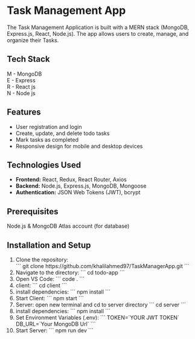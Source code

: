 # Task Management App
The Task Management Application is built with a MERN stack (MongoDB, Express.js, React, Node.js).
The app allows users to create, manage, and organize their Tasks.


## Tech Stack
M - MongoDB </br>
E - Express </br>
R - React js </br>
N - Node js </br>

## Features
<ul>
  <li>User registration and login</li>
  <li>Create, update, and delete todo tasks</li>
  <li>Mark tasks as completed</li>
  <li>Responsive design for mobile and desktop devices</li>
</ul>

## Technologies Used
<ul>
  <li><strong>Frontend:</strong> React, Redux, React Router, Axios</li>
  <li><strong>Backend:</strong> Node.js, Express.js, MongoDB, Mongoose</li>
  <li><strong>Authentication:</strong> JSON Web Tokens (JWT), bcrypt</li>
</ul>

## Prerequisites
Node.js &
MongoDB Atlas account (for database)

## Installation and Setup
<ol>
  <li>Clone the repository: </br>
  ```
  git clone https://github.com/khalilahmed97/TaskManagerApp.git
  ```
</li>
<li>Navigate to the directory:
  ```
  cd todo-app
  ```
</li>
<li> Open VS Code:
```
  code .
```
</li>
<li> client:
```
  cd client
```
</li>
<li> install dependencies:
```
  npm install
```
</li>
<li> Start Client:
```
  npm start
```
</li>
<li> Server: open new terminal and cd to server directory
```
  cd server
```
</li>
<li> install dependencies:
```
  npm install
```
</li>
<li> Set Environment Variables (.env):
```
  TOKEN=`YOUR JWT TOKEN`
  <br/>
  DB_URL=`Your MongoDB Url`
```
</li>
<li> Start Server:
```
  npm run dev
```
</li>
</ol>
